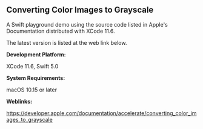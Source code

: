 ## Converting Color Images to Grayscale

A Swift playground demo using the source code listed in Apple's Documentation distributed with XCode 11.6.

The latest version is listed at the web link below.



**Development Platform:**

XCode 11.6, Swift 5.0


**System Requirements:**

macOS 10.15 or later


**Weblinks:**

https://developer.apple.com/documentation/accelerate/converting_color_images_to_grayscale
